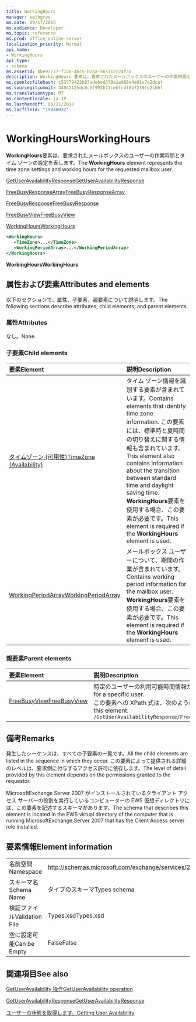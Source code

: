 ```yaml
---
title: WorkingHours
manager: sethgros
ms.date: 09/17/2015
ms.audience: Developer
ms.topic: reference
ms.prod: office-online-server
localization_priority: Normal
api_name:
- WorkingHours
api_type:
- schema
ms.assetid: bbe97777-f728-46c5-b2aa-565112c24f3a
description: WorkingHours 要素は、要求されたメールボックスのユーザーの作業時間とタイム ゾーンの設定を表します。
ms.openlocfilehash: c53779422b87adebed370a1ed88e4e91c7a2dcaf
ms.sourcegitcommit: 34041125dc8c5f993b21cebfc4f8b72f0fd2cb6f
ms.translationtype: MT
ms.contentlocale: ja-JP
ms.lasthandoff: 06/11/2018
ms.locfileid: "19840032"
---
```

# <a name="workinghours"></a><span data-ttu-id="3fce2-103">WorkingHours</span><span class="sxs-lookup"><span data-stu-id="3fce2-103">WorkingHours</span></span>

<span data-ttu-id="3fce2-104">**WorkingHours**要素は、要求されたメールボックスのユーザーの作業時間とタイム ゾーンの設定を表します。</span><span class="sxs-lookup"><span data-stu-id="3fce2-104">The **WorkingHours** element represents the time zone settings and working hours for the requested mailbox user.</span></span> 
  
[<span data-ttu-id="3fce2-105">GetUserAvailabilityResponse</span><span class="sxs-lookup"><span data-stu-id="3fce2-105">GetUserAvailabilityResponse</span></span>](getuseravailabilityresponse.md)
  
[<span data-ttu-id="3fce2-106">FreeBusyResponseArray</span><span class="sxs-lookup"><span data-stu-id="3fce2-106">FreeBusyResponseArray</span></span>](freebusyresponsearray.md)
  
[<span data-ttu-id="3fce2-107">FreeBusyResponse</span><span class="sxs-lookup"><span data-stu-id="3fce2-107">FreeBusyResponse</span></span>](freebusyresponse.md)
  
[<span data-ttu-id="3fce2-108">FreeBusyView</span><span class="sxs-lookup"><span data-stu-id="3fce2-108">FreeBusyView</span></span>](freebusyview.md)
  
[<span data-ttu-id="3fce2-109">WorkingHours</span><span class="sxs-lookup"><span data-stu-id="3fce2-109">WorkingHours</span></span>](workinghours-ex15websvcsotherref.md)
  
```xml
<WorkingHours>
   <TimeZone>...</TimeZone>
   <WorkingPeriodArray>...</WorkingPeriodArray>
</WorkingHours>
```

 <span data-ttu-id="3fce2-110">**WorkingHours**</span><span class="sxs-lookup"><span data-stu-id="3fce2-110">**WorkingHours**</span></span>
## <a name="attributes-and-elements"></a><span data-ttu-id="3fce2-111">属性および要素</span><span class="sxs-lookup"><span data-stu-id="3fce2-111">Attributes and elements</span></span>

<span data-ttu-id="3fce2-112">以下のセクションで、属性、子要素、親要素について説明します。</span><span class="sxs-lookup"><span data-stu-id="3fce2-112">The following sections describe attributes, child elements, and parent elements.</span></span>
  
### <a name="attributes"></a><span data-ttu-id="3fce2-113">属性</span><span class="sxs-lookup"><span data-stu-id="3fce2-113">Attributes</span></span>

<span data-ttu-id="3fce2-114">なし。</span><span class="sxs-lookup"><span data-stu-id="3fce2-114">None.</span></span>
  
### <a name="child-elements"></a><span data-ttu-id="3fce2-115">子要素</span><span class="sxs-lookup"><span data-stu-id="3fce2-115">Child elements</span></span>

|<span data-ttu-id="3fce2-116">**要素**</span><span class="sxs-lookup"><span data-stu-id="3fce2-116">**Element**</span></span>|<span data-ttu-id="3fce2-117">**説明**</span><span class="sxs-lookup"><span data-stu-id="3fce2-117">**Description**</span></span>|
|:-----|:-----|
|[<span data-ttu-id="3fce2-118">タイムゾーン (可用性)</span><span class="sxs-lookup"><span data-stu-id="3fce2-118">TimeZone (Availability)</span></span>](timezone-availability.md) <br/> |<span data-ttu-id="3fce2-119">タイム ゾーン情報を識別する要素が含まれています。</span><span class="sxs-lookup"><span data-stu-id="3fce2-119">Contains elements that identify time zone information.</span></span> <span data-ttu-id="3fce2-120">この要素には、標準時と夏時間の切り替えに関する情報も含まれています。</span><span class="sxs-lookup"><span data-stu-id="3fce2-120">This element also contains information about the transition between standard time and daylight saving time.</span></span> <span data-ttu-id="3fce2-121">**WorkingHours**要素を使用する場合、この要素が必要です。</span><span class="sxs-lookup"><span data-stu-id="3fce2-121">This element is required if the **WorkingHours** element is used.</span></span>  <br/> |
|[<span data-ttu-id="3fce2-122">WorkingPeriodArray</span><span class="sxs-lookup"><span data-stu-id="3fce2-122">WorkingPeriodArray</span></span>](workingperiodarray.md) <br/> |<span data-ttu-id="3fce2-123">メールボックス ユーザーについて、期間の作業が含まれています。</span><span class="sxs-lookup"><span data-stu-id="3fce2-123">Contains working period information for the mailbox user.</span></span> <span data-ttu-id="3fce2-124">**WorkingHours**要素を使用する場合、この要素が必要です。</span><span class="sxs-lookup"><span data-stu-id="3fce2-124">This element is required if the **WorkingHours** element is used.</span></span>  <br/> |
   
### <a name="parent-elements"></a><span data-ttu-id="3fce2-125">親要素</span><span class="sxs-lookup"><span data-stu-id="3fce2-125">Parent elements</span></span>

|<span data-ttu-id="3fce2-126">**要素**</span><span class="sxs-lookup"><span data-stu-id="3fce2-126">**Element**</span></span>|<span data-ttu-id="3fce2-127">**説明**</span><span class="sxs-lookup"><span data-stu-id="3fce2-127">**Description**</span></span>|
|:-----|:-----|
|[<span data-ttu-id="3fce2-128">FreeBusyView</span><span class="sxs-lookup"><span data-stu-id="3fce2-128">FreeBusyView</span></span>](freebusyview.md) <br/> |<span data-ttu-id="3fce2-129">特定のユーザーの利用可能時間情報が含まれています。</span><span class="sxs-lookup"><span data-stu-id="3fce2-129">Contains availability information for a specific user.</span></span>  <br/> <span data-ttu-id="3fce2-130">この要素への XPath 式は、次のようにします。</span><span class="sxs-lookup"><span data-stu-id="3fce2-130">The following is the XPath expression to this element:</span></span>  <br/>  `/GetUserAvailabilityResponse/FreeBusyResponseArray/FreeBusyResponse/FreeBusyView/` <br/> |
   
## <a name="remarks"></a><span data-ttu-id="3fce2-131">備考</span><span class="sxs-lookup"><span data-stu-id="3fce2-131">Remarks</span></span>

<span data-ttu-id="3fce2-132">発生したシーケンスは、すべての子要素の一覧です。</span><span class="sxs-lookup"><span data-stu-id="3fce2-132">All the child elements are listed in the sequence in which they occur.</span></span> <span data-ttu-id="3fce2-133">この要素によって提供される詳細のレベルは、要求側に付与するアクセス許可に依存します。</span><span class="sxs-lookup"><span data-stu-id="3fce2-133">The level of detail provided by this element depends on the permissions granted to the requestor.</span></span>
  
<span data-ttu-id="3fce2-134">MicrosoftExchange Server 2007 がインストールされているクライアント アクセス サーバーの役割を実行しているコンピューターの EWS 仮想ディレクトリには、この要素を記述するスキーマがあります。</span><span class="sxs-lookup"><span data-stu-id="3fce2-134">The schema that describes this element is located in the EWS virtual directory of the computer that is running MicrosoftExchange Server 2007 that has the Client Access server role installed.</span></span>
  
## <a name="element-information"></a><span data-ttu-id="3fce2-135">要素情報</span><span class="sxs-lookup"><span data-stu-id="3fce2-135">Element information</span></span>

|||
|:-----|:-----|
|<span data-ttu-id="3fce2-136">名前空間</span><span class="sxs-lookup"><span data-stu-id="3fce2-136">Namespace</span></span>  <br/> |http://schemas.microsoft.com/exchange/services/2006/types  <br/> |
|<span data-ttu-id="3fce2-137">スキーマ名</span><span class="sxs-lookup"><span data-stu-id="3fce2-137">Schema Name</span></span>  <br/> |<span data-ttu-id="3fce2-138">タイプのスキーマ</span><span class="sxs-lookup"><span data-stu-id="3fce2-138">Types schema</span></span>  <br/> |
|<span data-ttu-id="3fce2-139">検証ファイル</span><span class="sxs-lookup"><span data-stu-id="3fce2-139">Validation File</span></span>  <br/> |<span data-ttu-id="3fce2-140">Types.xsd</span><span class="sxs-lookup"><span data-stu-id="3fce2-140">Types.xsd</span></span>  <br/> |
|<span data-ttu-id="3fce2-141">空に設定可能</span><span class="sxs-lookup"><span data-stu-id="3fce2-141">Can be Empty</span></span>  <br/> |<span data-ttu-id="3fce2-142">False</span><span class="sxs-lookup"><span data-stu-id="3fce2-142">False</span></span>  <br/> |
   
## <a name="see-also"></a><span data-ttu-id="3fce2-143">関連項目</span><span class="sxs-lookup"><span data-stu-id="3fce2-143">See also</span></span>



[<span data-ttu-id="3fce2-144">GetUserAvailability 操作</span><span class="sxs-lookup"><span data-stu-id="3fce2-144">GetUserAvailability operation</span></span>](getuseravailability-operation.md)
  
[<span data-ttu-id="3fce2-145">GetUserAvailabilityResponse</span><span class="sxs-lookup"><span data-stu-id="3fce2-145">GetUserAvailabilityResponse</span></span>](getuseravailabilityresponse.md)


[<span data-ttu-id="3fce2-146">ユーザーの状態を取得します。</span><span class="sxs-lookup"><span data-stu-id="3fce2-146">Getting User Availability</span></span>](http://msdn.microsoft.com/library/d4133fcb-9b0f-4e6b-aadf-a389da83516a%28Office.15%29.aspx)

